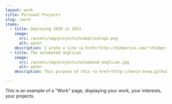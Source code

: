 ```yaml
---
layout: work
title: Personal Projects
slug: /work
items:
  - title: Deploying 2010 in 2023
    image:
      src: /assets/img/projects/hidepricelogo.png
      alt: water
    description: I wrote a site <a href="http://hideprice.com/">hideprice.com</a> with my wife in 2010. Back then I shipped the code to the "production" servers manually with dubious amounts of ssh tunnels & rsync commands. I was using subversion if I recall correctly. I've used this as my "back to code" project to deploy the the old site using a more modern approach. Im using Github Actions combined with Terraform as my CI/CD as the main outcome of my learning. The site is a reverse proxy, that regex's out prices for the pages that it serves. It not longer works for all sites because it has not kep up with many new web frameworkd. But it gives you a flavor of what I was up to in 2010, and gives you a view of what I am re-learning to do today.
  - title: The automated anglican
    image:
      src: /assets/img/projects/automated-anglican.jpg
      alt: water
    description: This purpose of this <a href="http://kevin-brew.github.io/">project</a> is to digitize and publish the sermons of my Dad, Kevin Brew. Dad's collection of sermons spanned from the late 70's until now. He had a bunch of sermons printed out on rolling printer paper which he has scanned in, some in .doc format and some in .docs. 

---
```


This is an example of a "Work" page, displaying your work, your interests, your projects.
<br />
<br />
